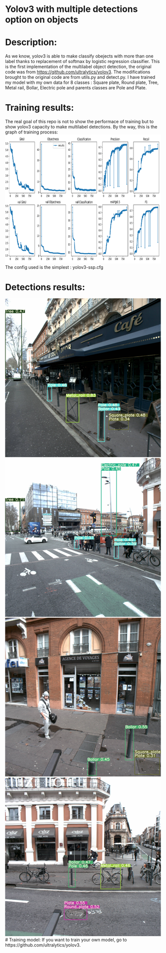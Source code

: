 # Yolov3 with multiple detections option on objects

# Description:
As we know, yolov3 is able to make classify obejects with more than one label thanks to replacement of softmax by logistic regression classifier.
This is the first implementation of the multilabel object detection, the original code was from https://github.com/ultralytics/yolov3.
The modifications brought to the original code are from utils.py and detect.py.
I have trained my model with my own data for 8 classes : Square plate, Round plate, Tree, Metal rail, Bollar, Electric pole and parents classes are Pole and Plate.
# Training results:
The real goal of this repo is not to show the performace of training but to show yolov3 capacity to make multilabel detections.
By the way, this is the graph of training process:
<img src="https://github.com/herybala/yolov3-multilabel-detections/blob/master/data/v2/results.png" height="416" width="1024">
The config used is the simplest : yolov3-ssp.cfg
# Detections results:
<img src="https://github.com/herybala/yolov3-multilabel-detections/blob/master/output/det1.jpg" height="512" width="512">
<img src="https://github.com/herybala/yolov3-multilabel-detections/blob/master/output/det2.jpg" height="512" width="512">
<img src="https://github.com/herybala/yolov3-multilabel-detections/blob/master/output/det3.jpg" height="512" width="512">
<img src="https://github.com/herybala/yolov3-multilabel-detections/blob/master/output/det4.jpg" height="512" width="512">
# Training model:
If you want to train your own model, go to https://github.com/ultralytics/yolov3.

